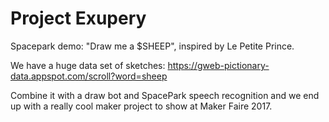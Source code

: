 Project Exupery
===

Spacepark demo: "Draw me a $SHEEP", inspired by Le Petite Prince.

We have a huge data set of sketches:
https://gweb-pictionary-data.appspot.com/scroll?word=sheep

Combine it with a draw bot and SpacePark speech recognition and we end up with a
really cool maker project to show at Maker Faire 2017.
